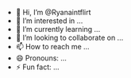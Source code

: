 - 👋 Hi, I’m @Ryanaintflirt
- 👀 I’m interested in ...
- 🌱 I’m currently learning ...
- 💞️ I’m looking to collaborate on ...
- 📫 How to reach me ...
- 😄 Pronouns: ...
- ⚡ Fun fact: ...

<!---
Ryanaintflirt/Ryanaintflirt is a ✨ special ✨ repository because its `README.md` (this file) appears on your GitHub profile.
You can click the Preview link to take a look at your changes.
--->
